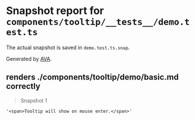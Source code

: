 # Snapshot report for `components/tooltip/__tests__/demo.test.ts`

The actual snapshot is saved in `demo.test.ts.snap`.

Generated by [AVA](https://ava.li).

## renders ./components/tooltip/demo/basic.md correctly

> Snapshot 1

    '<span>Tooltip will show on mouse enter.</span>'

